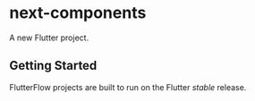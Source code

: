 # next-components

A new Flutter project.

## Getting Started

FlutterFlow projects are built to run on the Flutter _stable_ release.
